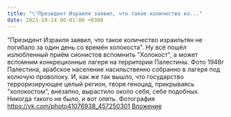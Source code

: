 ```yaml
---
title: "\"Президент Израиля заявил, что такое количество из..."
date: 2023-10-14 06:01:00 +0300
---
```


"Президент Израиля заявил, что такое количество израильтян не погибало за один день со времён холокоста".
Ну всё пошёл излюбленный приём сионистов вспомнить "Холокост", а может вспомним конкреционные лагеря на территории Палестины.
Фото 1948г Палестина, арабское население насильственно собранно в лагеря под колючую проволоку.
И, как же так вышло, что государство терроризирующее целый регион, творя геноцид, прикрываясь "холокостом", внезапно, вырастило около себя, себе подобных. Никогда такого не было, и вот опять.
Фотография
<a class="vk-attach" href="https://vk.com/photo41076938_457250301">https://vk.com/photo41076938_457250301</a>
<a class="vk-attach" href="https://vk.com/photo41076938_457250301">Вложение</a>
